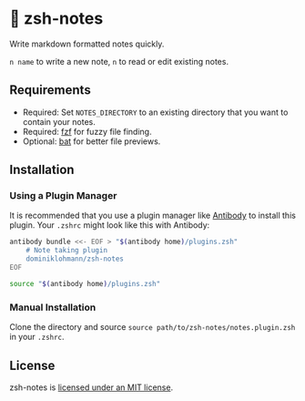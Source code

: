 # 📄 zsh-notes

Write markdown formatted notes quickly.

`n name` to write a new note, `n` to read or edit existing notes.

## Requirements

* Required: Set `NOTES_DIRECTORY` to an existing directory that you want to
  contain your notes.
* Required: [fzf][gh-fzf] for fuzzy file finding.
* Optional: [bat][gh-bat] for better file previews.

## Installation

### Using a Plugin Manager

It is recommended that you use a plugin manager like [Antibody][antibody] to
install this plugin. Your `.zshrc` might look like this with Antibody:

```zsh
antibody bundle <<- EOF > "$(antibody home)/plugins.zsh"
	# Note taking plugin
	dominiklohmann/zsh-notes
EOF

source "$(antibody home)/plugins.zsh"
```

### Manual Installation

Clone the directory and source `source path/to/zsh-notes/notes.plugin.zsh` in
your `.zshrc`.

## License

zsh-notes is [licensed under an MIT license][license].

[antibody]: https://getantibody.github.io
[gh-fzf]: https://github.com/junegunn/fzf
[gh-bat]: https://github.com/sharkdp/bat
[license]: LICENSE
